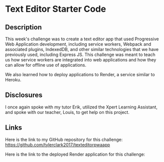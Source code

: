 # Text Editor Starter Code

## Description

This week's challenge was to create a text editor app that used Progressive Web Application development, including service workers, Webpack and associated plugins, IndexedDB, and other similar technologies that we have previously used, including Express JS. This challenge was meant to teach us how service workers are integrated into web applications and how they can allow for offline use of applications. 

We also learned how to deploy applications to Render, a service similar to Heroku.

## Disclosures

I once again spoke with my tutor Erik, utilized the Xpert Learning Assistant, and spoke with our teacher, Louis, to get help on this project. 

## Links

Here is the link to my GitHub repository for this challenge: https://github.com/tylerclark2017/texteditorpwaapp

Here is the link to the deployed Render application for this challenge: 